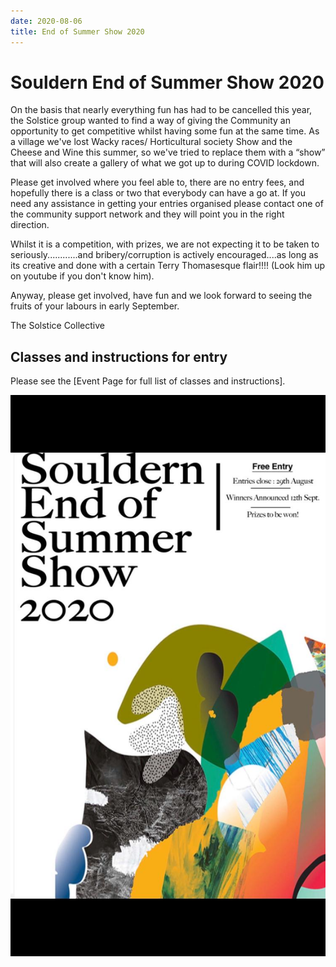 ```yaml
---
date: 2020-08-06
title: End of Summer Show 2020
---
```




# Souldern End of Summer Show 2020

On the basis that nearly everything fun has had to be cancelled this year, the Solstice group wanted to find a way of giving the Community an opportunity to get competitive whilst having some fun at the same time. As a village we've lost Wacky races/ Horticultural society Show and the Cheese and Wine this summer, so we've tried to replace them with a “show” that will also create a gallery of what we got up to during COVID lockdown.

Please get involved where you feel able to, there are no entry fees, and hopefully there is a class or two that everybody can have a go at. If you need any assistance in getting your entries organised please contact one of the community support network and they will point you in the right direction.

Whilst it is a competition, with prizes, we are not expecting it to be taken to seriously............and bribery/corruption is actively encouraged....as long as its creative and done with a certain Terry Thomasesque flair!!!! (Look him up on youtube if you don't know him).

Anyway, please get involved, have fun and we look forward to seeing the fruits of your labours in early September.

The Solstice Collective

## Classes and instructions for entry

Please see the [Event Page for full list of classes and instructions].
     
![summer2020](summer2020.jpg)
